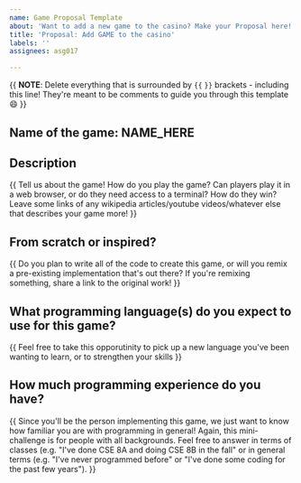 ```yaml
---
name: Game Proposal Template
about: 'Want to add a new game to the casino? Make your Proposal here! :game_die:'
title: 'Proposal: Add GAME to the casino'
labels: ''
assignees: asg017

---
```


{{ **NOTE**: Delete everything that is surrounded by `{{` `}}` brackets - including this line! They're meant to be comments to guide you through this template :smile: }}

## Name of the game: NAME_HERE

## Description

{{ Tell us about the game! How do you play the game? Can players play it in a web browser, or do they need access to a terminal? How do they win? Leave some links of any wikipedia articles/youtube videos/whatever else that describes your game more! }} 

## From scratch or inspired?

{{ Do you plan to write all of the code to create this game, or will you remix a pre-existing implementation that's out there? If you're remixing something, share a link to the original work! }}

## What programming language(s) do you expect to use for this game?

{{ Feel free to take this opporutinity to pick up a new language you've been wanting to learn, or to strengthen your skills }}

## How much programming experience do you have? 

{{ Since you'll be the person implementing this game, we just want to know how familiar you are with programming in general! Again, this mini-challenge is for people with all backgrounds. Feel free to answer in terms of classes (e.g. "I've done CSE 8A and doing CSE 8B in the fall" or in general terms (e.g. "I've never programmed before" or "I've done some coding for the past few years"). }}
